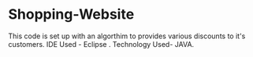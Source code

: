 # Shopping-Website
This code is set up with an algorthim to provides various discounts to it's customers.
IDE Used - Eclipse .
Technology Used- JAVA.
